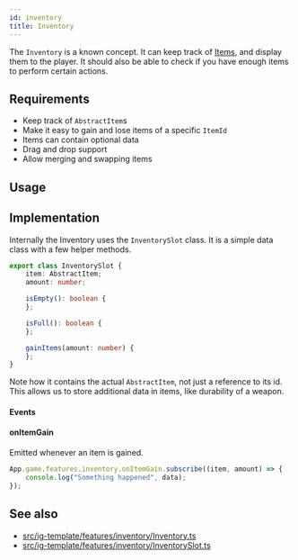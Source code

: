 ```yaml
---
id: inventory
title: Inventory
---
```


The `Inventory` is a known concept. It can keep track of [Items](../tools/items.md), and display them to the player.
It should also be able to check if you have enough items to perform certain actions.


## Requirements
- Keep track of `AbstractItem`s
- Make it easy to gain and lose items of a specific `ItemId`
- Items can contain optional data
- Drag and drop support
- Allow merging and swapping items

## Usage
<!--- Example script that displays most of the functionality -->

## Implementation
Internally the Inventory uses the `InventorySlot` class.
It is a simple data class with a few helper methods.
```ts
export class InventorySlot {
    item: AbstractItem;
    amount: number;

    isEmpty(): boolean {
    };

    isFull(): boolean {
    };

    gainItems(amount: number) {
    };
}
```
Note how it contains the actual `AbstractItem`, not just a reference to its id.
This allows us to store additional data in items, like durability of a weapon.
#### Events
<!--- Events this feature emits -->

#### onItemGain
Emitted whenever an item is gained.
```ts
App.game.features.inventory.onItemGain.subscribe((item, amount) => {
    console.log("Something happened", data);
});
```

## See also
- [src/ig-template/features/inventory/Inventory.ts](https://github.com/123ishaTest/incremental-game-template/blob/master/src/ig-template/features/inventory/Inventory.ts)
- [src/ig-template/features/inventory/InventorySlot.ts](https://github.com/123ishaTest/incremental-game-template/blob/master/src/ig-template/features/inventory/InventorySlot.ts)
